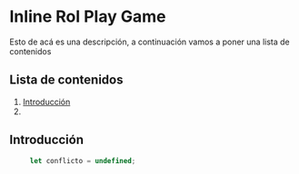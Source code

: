 # Inline Rol Play Game
Esto de acá es una descripción, a continuación vamos a poner una lista de contenidos

## Lista de contenidos
1. [Introducción](#Intro)
2. 

<h2 id="Intro">Introducción</h2>

```js
     let conflicto = undefined;
```

